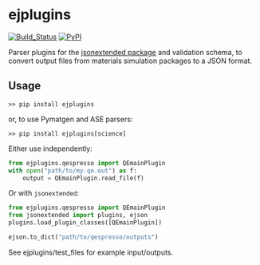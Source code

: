 # ejplugins

[![Build_Status](https://travis-ci.org/chrisjsewell/ejplugins.svg?branch=master)](https://travis-ci.org/chrisjsewell/ejplugins)
[![PyPI](https://img.shields.io/pypi/v/ejplugins.svg)](https://pypi.python.org/pypi/ejplugins/)

Parser plugins for the [jsonextended package](https://jsonextended.readthedocs.io) and validation schema, to convert
output files from materials simulation packages to a JSON format.

## Usage

    >> pip install ejplugins

or, to use Pymatgen and ASE parsers:

    >> pip install ejplugins[science]

Either use independently:

```python
from ejplugins.qespresso import QEmainPlugin
with open("path/to/my.qe.out") as f:
    output = QEmainPlugin.read_file(f)
```

Or with `jsonextended`:

```python
from ejplugins.qespresso import QEmainPlugin
from jsonextended import plugins, ejson
plugins.load_plugin_classes([QEmainPlugin])

ejson.to_dict("path/to/qespresso/outputs")
```

See ejplugins/test_files for example input/outputs.